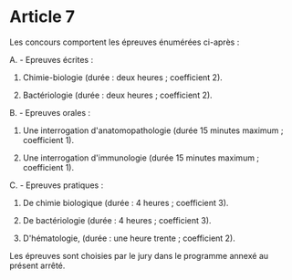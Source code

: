 # Article 7

Les concours comportent les épreuves énumérées ci-après :

A. - Epreuves écrites :

1) Chimie-biologie (durée : deux heures ; coefficient 2).

2) Bactériologie (durée : deux heures ; coefficient 2).

B. - Epreuves orales :

1) Une interrogation d'anatomopathologie (durée 15 minutes maximum ; coefficient 1).

2) Une interrogation d'immunologie (durée 15 minutes maximum ; coefficient 1).

C. - Epreuves pratiques :

1) De chimie biologique (durée : 4 heures ; coefficient 3).

2) De bactériologie (durée : 4 heures ; coefficient 3).

3) D'hématologie, (durée : une heure trente ; coefficient 2).

Les épreuves sont choisies par le jury dans le programme annexé au présent arrêté.
